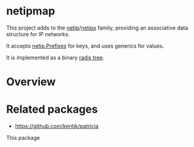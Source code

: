 # netipmap
This project adds to the
[netip](https://pkg.go.dev/net/netip)/[netipx](https://pkg.go.dev/go4.org/netipx)
family, providing an associative data structure for IP networks.

It accepts [netip.Prefixes](https://pkg.go.dev/net/netip#Prefix) for keys, and uses
generics for values.

It is implemented as a binary [radix tree](https://en.wikipedia.org/wiki/Radix_tree).

# Overview

# Related packages
* https://github.com/kentik/patricia

This package

